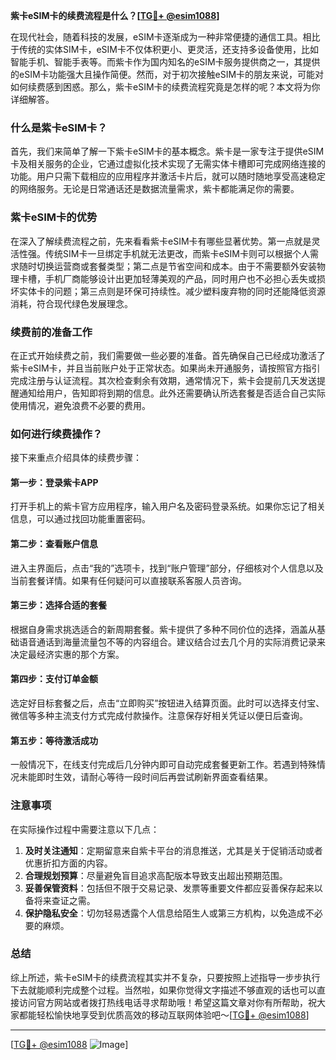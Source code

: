 **紫卡eSIM卡的续费流程是什么？[[TG💪+ @esim1088](https://t.me/s/esim1088)]**

在现代社会，随着科技的发展，eSIM卡逐渐成为一种非常便捷的通信工具。相比于传统的实体SIM卡，eSIM卡不仅体积更小、更灵活，还支持多设备使用，比如智能手机、智能手表等。而紫卡作为国内知名的eSIM卡服务提供商之一，其提供的eSIM卡功能强大且操作简便。然而，对于初次接触eSIM卡的朋友来说，可能对如何续费感到困惑。那么，紫卡eSIM卡的续费流程究竟是怎样的呢？本文将为你详细解答。

### 什么是紫卡eSIM卡？

首先，我们来简单了解一下紫卡eSIM卡的基本概念。紫卡是一家专注于提供eSIM卡及相关服务的企业，它通过虚拟化技术实现了无需实体卡槽即可完成网络连接的功能。用户只需下载相应的应用程序并激活卡片后，就可以随时随地享受高速稳定的网络服务。无论是日常通话还是数据流量需求，紫卡都能满足你的需要。

### 紫卡eSIM卡的优势

在深入了解续费流程之前，先来看看紫卡eSIM卡有哪些显著优势。第一点就是灵活性强。传统SIM卡一旦绑定手机就无法更改，而紫卡eSIM卡则可以根据个人需求随时切换运营商或套餐类型；第二点是节省空间和成本。由于不需要额外安装物理卡槽，手机厂商能够设计出更加轻薄美观的产品，同时用户也不必担心丢失或损坏实体卡的问题；第三点则是环保可持续性。减少塑料废弃物的同时还能降低资源消耗，符合现代绿色发展理念。

### 续费前的准备工作

在正式开始续费之前，我们需要做一些必要的准备。首先确保自己已经成功激活了紫卡eSIM卡，并且当前账户处于正常状态。如果尚未开通服务，请按照官方指引完成注册与认证流程。其次检查剩余有效期，通常情况下，紫卡会提前几天发送提醒通知给用户，告知即将到期的信息。此外还需要确认所选套餐是否适合自己实际使用情况，避免浪费不必要的费用。

### 如何进行续费操作？

接下来重点介绍具体的续费步骤：

#### 第一步：登录紫卡APP
打开手机上的紫卡官方应用程序，输入用户名及密码登录系统。如果你忘记了相关信息，可以通过找回功能重置密码。

#### 第二步：查看账户信息
进入主界面后，点击“我的”选项卡，找到“账户管理”部分，仔细核对个人信息以及当前套餐详情。如果有任何疑问可以直接联系客服人员咨询。

#### 第三步：选择合适的套餐
根据自身需求挑选适合的新周期套餐。紫卡提供了多种不同价位的选择，涵盖从基础语音通话到海量流量包不等的内容组合。建议结合过去几个月的实际消费记录来决定最经济实惠的那个方案。

#### 第四步：支付订单金额
选定好目标套餐之后，点击“立即购买”按钮进入结算页面。此时可以选择支付宝、微信等多种主流支付方式完成付款操作。注意保存好相关凭证以便日后查询。

#### 第五步：等待激活成功
一般情况下，在线支付完成后几分钟内即可自动完成套餐更新工作。若遇到特殊情况未能即时生效，请耐心等待一段时间后再尝试刷新界面查看结果。

### 注意事项

在实际操作过程中需要注意以下几点：
1. **及时关注通知**：定期留意来自紫卡平台的消息推送，尤其是关于促销活动或者优惠折扣方面的内容。
2. **合理规划预算**：尽量避免盲目追求高配版本导致支出超出预期范围。
3. **妥善保管资料**：包括但不限于交易记录、发票等重要文件都应妥善保存起来以备将来查证之需。
4. **保护隐私安全**：切勿轻易透露个人信息给陌生人或第三方机构，以免造成不必要的麻烦。

### 总结

综上所述，紫卡eSIM卡的续费流程其实并不复杂，只要按照上述指导一步步执行下去就能顺利完成整个过程。当然啦，如果你觉得文字描述不够直观的话也可以直接访问官方网站或者拨打热线电话寻求帮助哦！希望这篇文章对你有所帮助，祝大家都能轻松愉快地享受到优质高效的移动互联网体验吧～[[TG💪+ @esim1088](https://t.me/s/esim1088)]

---

[[TG💪+ @esim1088](https://t.me/s/esim1088) ![Image](https://i.postimg.cc/4NQfJmqS/Snipaste-2025-05-13-00-14-12.png)]